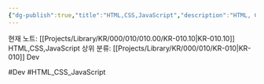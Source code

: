 ```yaml
---
{"dg-publish":true,"title":"HTML,CSS,JavaScript","description":"HTML, CSS, JavasScript와 같은 기본적인 웹 개발자에게필요한 역량 중 스스로 알아보고 정리해볼만한 것 들을 모아본 것입니다. 단순한 기능이나 예시보다는 새로운 라이브러리, 아니면 JS에서도 중요한 문법, 구조, 개념등을 다룹니다","permalink":"/projects/library/kr/000/010/010-00/kr-010-10/","dgPassFrontmatter":true,"noteIcon":"0","created":"2024-11-23T19:41:20.045+09:00","updated":"2024-11-23T19:46:57.031+09:00"}
---
```


현재 노트: [[Projects/Library/KR/000/010/010.00/KR-010.10\|KR-010.10]] HTML,CSS,JavaScript
상위 분류: [[Projects/Library/KR/000/010/KR-010\|KR-010]] Dev

#Dev #HTML_CSS_JavaScript 